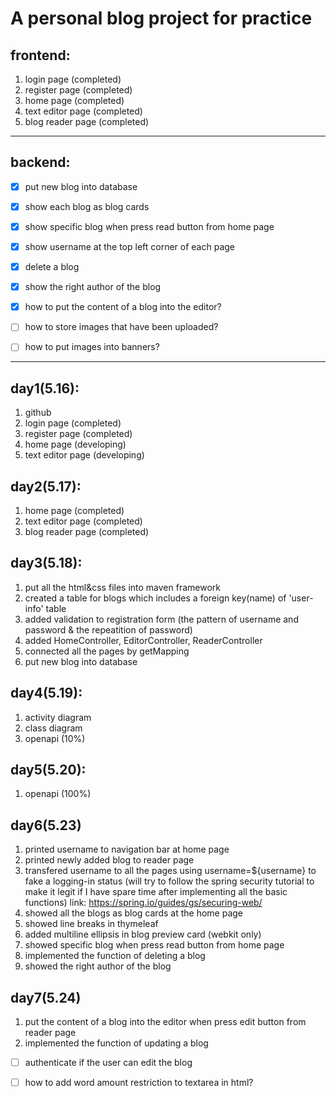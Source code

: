 # A personal blog project for practice
## frontend:
1. login page (completed)
2. register page (completed)
3. home page (completed)
4. text editor page (completed)
5. blog reader page (completed)

---

## backend:
- [x] put new blog into database
- [x] show each blog as blog cards
- [x] show specific blog when press read button from home page
- [x] show username at the top left corner of each page
- [x] delete a blog
- [x] show the right author of the blog
- [x] how to put the content of a blog into the editor?
- [ ] how to store images that have been uploaded?
- [ ] how to put images into banners?


---

## day1(5.16):
1. github
2. login page (completed)
3. register page (completed)
4. home page (developing)
5. text editor page (developing)

## day2(5.17):
1. home page (completed)
2. text editor page (completed)
3. blog reader page (completed)

## day3(5.18):
1. put all the html&css files into maven framework
2. created a table for blogs which includes a foreign key(name) of 'user-info' table
3. added validation to registration form (the pattern of username and password & the repeatition of password)
4. added HomeController, EditorController, ReaderController
5. connected all the pages by getMapping 
6. put new blog into database

## day4(5.19):
1. activity diagram 
2. class diagram
3. openapi (10%)

## day5(5.20):
1. openapi (100%)

## day6(5.23)
1. printed username to navigation bar at home page
2. printed newly added blog to reader page
3. transfered username to all the pages using username=${username} to fake a logging-in status
   (will try to follow the spring security tutorial to make it legit if I have spare time after implementing all the basic functions)
   link: https://spring.io/guides/gs/securing-web/ 
4. showed all the blogs as blog cards at the home page
5. showed line breaks in thymeleaf
6. added multiline ellipsis in blog preview card (webkit only)
7. showed specific blog when press read button from home page
8. implemented the function of deleting a blog
9. showed the right author of the blog

## day7(5.24)
1. put the content of a blog into the editor when press edit button from reader page
2. implemented the function of updating a blog

- [ ] authenticate if the user can edit the blog
- [ ] how to add word amount restriction to textarea in html?


